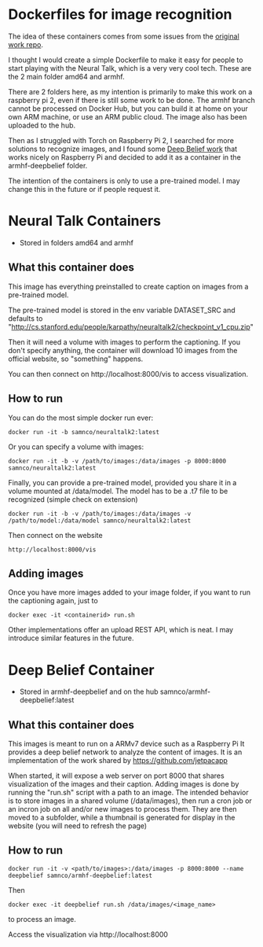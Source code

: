 # Dockerfiles for image recognition

The idea of these containers comes from some issues from the [original work repo](https://github.com/karpathy/neuraltalk2). 

I thought I would create a simple Dockerfile to make it easy for people to start playing with the Neural Talk, which is a very very cool tech. These are the 2 main folder amd64 and armhf. 

There are 2 folders here, as my intention is primarily to make this work on a raspberry pi 2, even if there is still some work to be done. The armhf branch cannot be processed on Docker Hub, but you can build it at home on your own ARM machine, or use an ARM public cloud. The image also has been uploaded to the hub. 

Then as I struggled with Torch on Raspberry Pi 2, I searched for more solutions to recognize images, and I found some [Deep Belief work](https://github.com/jetpacapp/DeepBeliefSDK) that works nicely on Raspberry Pi and decided to add it as a container in the armhf-deepbelief folder.  

The intention of the containers is only to use a pre-trained model. I may change this in the future or if people request it. 

# Neural Talk Containers

* Stored in folders amd64 and armhf

## What this container does

This image has everything preinstalled to create caption on images from a pre-trained model. 

The pre-trained model is stored in the env variable DATASET_SRC and defaults to "http://cs.stanford.edu/people/karpathy/neuraltalk2/checkpoint_v1_cpu.zip"

Then it will need a volume with images to perform the captioning. If you don't specify anything, the container will download 10 images from the official website, so "something" happens. 

You can then connect on http://localhost:8000/vis to access visualization. 

## How to run

You can do the most simple docker run ever: 

    docker run -it -b samnco/neuraltalk2:latest

Or you can specify a volume with images: 

    docker run -it -b -v /path/to/images:/data/images -p 8000:8000 samnco/neuraltalk2:latest

Finally, you can provide a pre-trained model, provided you share it in a volume mounted at /data/model. The model has to be a .t7 file to be recognized (simple check on extension)

    docker run -it -b -v /path/to/images:/data/images -v /path/to/model:/data/model samnco/neuraltalk2:latest

Then connect on the website

    http://localhost:8000/vis

## Adding images

Once you have more images added to your image folder, if you want to run the captioning again, just to

	docker exec -it <containerid> run.sh

Other implementations offer an upload REST API, which is neat. I may introduce similar features in the future. 

# Deep Belief Container

* Stored in armhf-deepbelief and on the hub samnco/armhf-deepbelief:latest

## What this container does

This images is meant to run on a ARMv7 device such as a Raspberry Pi
It provides a deep belief network to analyze the content of images. It is an implementation  of the work shared by https://github.com/jetpacapp

When started, it will expose a web server on port 8000 that shares visualization of the images and their caption. Adding images is done by running the "run.sh" script with a path to an image.
The intended behavior is to store images in a shared volume (/data/images), then run a cron job or an incron job on all and/or new images to process them. They are then moved to a subfolder, while a thumbnail is generated for display in the website (you will need to refresh the page)

## How to run

	docker run -it -v <path/to/images>:/data/images -p 8000:8000 --name deepbelief samnco/armhf-deepbelief:latest

Then

	docker exec -it deepbelief run.sh /data/images/<image_name>

to process an image. 

Access the visualization via http://localhost:8000

